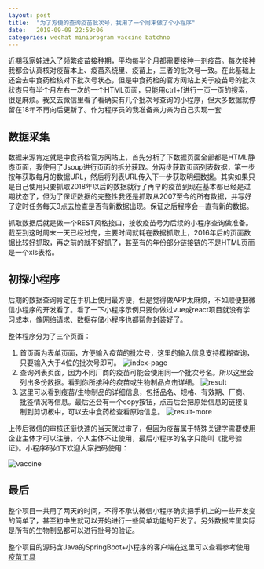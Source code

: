 ```yaml
---
layout: post
title:  "为了方便的查询疫苗批次号，我用了一个周末做了个小程序"
date:   2019-09-09 22:59:06
categories: wechat miniprogram vaccine batchno
---
```


近期我家娃进入了频繁疫苗接种期，平均每半个月都需要接种一剂疫苗。每次接种我都会认真核对疫苗本上、疫苗系统里、疫苗上，三者的批次号一致。在此基础上还会去中食药检核对下批次号状态，但是中食药检的官方网站上关于疫苗号的批次状态只有半个月左右一次的一个HTML页面，只能用ctrl+f进行一页一页的搜索，很是麻烦。我又去微信里看了看确实有几个批次号查询的小程序，但大多数据就停留在18年不再向后更新了。作为程序员的我准备亲力亲为自己实现一套

## 数据采集
数据来源肯定就是中食药检官方网站上，首先分析了下数据页面全部都是HTML静态页面，我使用了Jsoup进行页面的拆分获取。分两步获取页面列表数据，第一步按年获取每月的数据URL，然后将列表URL传入下一步获取明细数据。其实如果只是自己使用只要抓取2018年以后的数据就行了再早的疫苗到现在基本都已经是过期状态了，但为了保证数据的完整性我还是抓取从2007至今的所有数据，并写好了定时任务每天3点去检查是否有新数据出现。保证之后程序会一直有新​的数据。​

​抓取数据后就是做一个REST风格接口，接收疫苗号为后续的小程序查询做准备。截至到这时周末一天已经过完，主要时间就耗在数据抓取上，2016年后的页面数据比较好抓取，再之前的就不好抓了，甚至有的年份部分链接链的不是HTML页而是一个xls表格。

## 初探小程序
后期的数据查询肯定在手机上使用最方便，但是觉得做APP太麻烦，不如顺便把微信小程序的开发看了。看了一下小程序示例只要你做过vue或react项目就没有学习成本，像网络请求、数据存储小程序也都帮你封装好了。

整体程序分为了三个页面：
1. 首页面为表单页面，方便输入疫苗的批次号，这里的输入信息支持模糊查询，只要输入大于4位的批次号即可。
![index-page](http://blog.guohai.org/doc-pic/2019-09/IMG_2197.PNG)
2. 查询列表页面，因为不同厂商的疫苗可能会使用同一个批次号名。所以这里会列出多份数据。看到你所接种的疫苗或生物制品点击详细。
![result](http://blog.guohai.org/doc-pic/2019-09/IMG_2198.PNG)
3. 这里可以看到疫苗/生物制品的详细信息，包括品名、规格、有效期、厂商、批签情况等信息。最后还会有一个copy按钮，点击后会把原始信息的链接复制到剪切板中，可以去中食药检查看原始信息。
![result-more](http://blog.guohai.org/doc-pic/2019-09/IMG_2199.PNG)

上传后微信的审核还挺快速的当天就过审了，但因为疫苗属于特殊关键字需要使用企业主体才可以注册，个人主体不让使用，最后小程序的名字只能叫《批号验证》。小程序码如下欢迎大家扫码使用：

![vaccine](http://blog.guohai.org/doc-pic/2019-09/IMG_1004.JPG)

## 最后
整个项目一共用了两天的时间，不得不承认微信小程序确实把手机上的一些开发变的简单了，甚至初中生就可以开始进行一些简单功能的开发了。另外数据库里实际是所有的生物制品都可以进行批号的验证。

整个项目的源码含Java的SpringBoot+小程序的客户端在这里可以查看参考使用[疫苗工具](https://github.com/guohai163/vaccine)